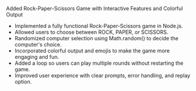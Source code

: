 Added Rock-Paper-Scissors Game with Interactive Features and Colorful Output

- Implemented a fully functional Rock-Paper-Scissors game in Node.js.
- Allowed users to choose between ROCK, PAPER, or SCISSORS.
- Randomized computer selection using Math.random() to decide the computer's choice.
- Incorporated colorful output and emojis to make the game more engaging and fun.
- Added a loop so users can play multiple rounds without restarting the game.
- Improved user experience with clear prompts, error handling, and replay option.